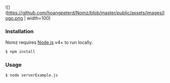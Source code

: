 ![](https://github.com/hoangpeterd/Nomz/blob/master/public/assets/images/logo.png | width=100)

### Installation

Nomz requires [Node.js](https://nodejs.org/) v4+ to run locally.

```sh
$ npm install
```

### Usage

```sh
$ node serverExample.js
```
